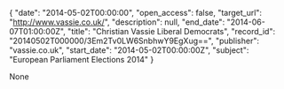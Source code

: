 {
  "date": "2014-05-02T00:00:00", 
  "open_access": false, 
  "target_url": "http://www.vassie.co.uk/", 
  "description": null, 
  "end_date": "2014-06-07T01:00:00Z", 
  "title": "Christian Vassie Liberal Democrats", 
  "record_id": "20140502T000000/3Em2Tv0LW6SnbhwY9EgXug==", 
  "publisher": "vassie.co.uk", 
  "start_date": "2014-05-02T00:00:00Z", 
  "subject": "European Parliament Elections 2014"
}

None